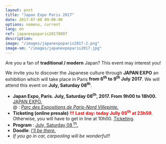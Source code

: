 ```yaml
---
layout: post
title: "Japan Expo Paris 2017"
date: 2017-07-08 09:00:00
options: nomenu, current
lang: en
ref: japanexpoparis20170807
description: 
image: "/images/japanexpoparis2017-2.png"
image-sm: "/images/japanexpoparis2017.jpg"
---
```

Are you a fan of **traditional / modern** Japan? This event may interest you!

We invite you to discover the Japanese culture through  **JAPAN EXPO** an exhibition which will take place in Paris **from 6<sup>th</sup> to 9<sup>th</sup> July 2017**. We will attend this event on **July, Saturday 08<sup>th</sup>**.
<ul>
<li> <h4 style="display: inline;">Japan Expo, Paris. July, Saturday 08<sup>th</sup>, 2017. From 9h00 to 18h00.</h4>  <a href="http://www.japan-expo-paris.com/en/" >JAPAN EXPO.</a>
  <br>
  @ : <a href="https://goo.gl/maps/ScLmCktBrao"><i>Parc des Expositions de Paris-Nord Villepinte.</i></a></li>
  
<li> <h4 style="display: inline;"> Ticketing (online presale) <font color="red"> !!! Last day: today Jully 05<sup>th</sup> at 23h59</font></h4>. Otherwise, you will have to get in line at 10h00. <a href="http://www.japan-expo-paris.com/en/ticketing/JEP2017">Ticketing</a>.</li>

<li><h4 style="display: inline;">Program </h4>: <a href="http://www.japan-expo-paris.com/fr/programme/2017-07-08">July, Saturday 08 <sup>th</sup>.</a>
</li>
<li>
<h4 style="display: inline;">Doodle</h4>: <a href="https://doodle.com/poll/dpgvfhzxva7ixepr"> <i>I'll be there.</i></a>
</li>
<li><i>If you go in car, carpooling will be wonderful!!</i> </li>
</ul>
